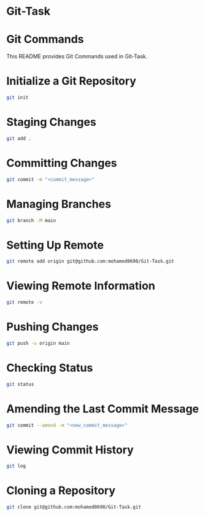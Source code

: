 # Git-Task
# Git Commands 

This README provides Git Commands used in Git-Task.

# Initialize a Git Repository
```bash
git init
```

# Staging Changes
```bash
git add .
```
# Committing Changes
```bash
git commit -m "<commit_message>"
```

# Managing Branches
```bash
git branch -M main
```
# Setting Up Remote
```bash
git remote add origin git@github.com:mohamed0690/Git-Task.git
```

# Viewing Remote Information
```bash
git remote -v
```

# Pushing Changes
```bash
git push -u origin main
```

# Checking Status
```bash
git status
```
# Amending the Last Commit Message
```bash
git commit --amend -m "<new_commit_message>"
```


# Viewing Commit History
```bash
git log
```

# Cloning a Repository
```bash
git clone git@github.com:mohamed0690/Git-Task.git
```

